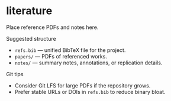 # literature

Place reference PDFs and notes here.

Suggested structure
- `refs.bib` — unified BibTeX file for the project.
- `papers/` — PDFs of referenced works.
- `notes/` — summary notes, annotations, or replication details.

Git tips
- Consider Git LFS for large PDFs if the repository grows.
- Prefer stable URLs or DOIs in `refs.bib` to reduce binary bloat.
